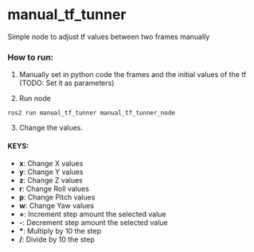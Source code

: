 # manual_tf_tunner

Simple node to adjust tf values between two frames manually

### How to run:

1. Manually set in python code the frames and the initial values of the tf (TODO: Set it as parameters)

2. Run node

```
ros2 run manual_tf_tunner manual_tf_tunner_node
```

3. Change the values. 

#### KEYS:

- **x**: Change X values 
- **y**: Change Y values 
- **z**: Change Z values 
- **r**: Change Roll values 
- **p**: Change Pitch values 
- **w**: Change Yaw values 
- **+**: Increment step amount the selected value
- **-**: Decrement step amount the selected value
- <b>*</b>: Multiply by 10 the step
- **/**: Divide by 10 the step
